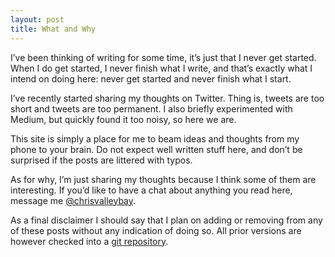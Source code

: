 ```yaml
---
layout: post
title: What and Why
---
```

I’ve been thinking of writing for some time, it’s just that I never get started. When I do get started, I never finish what I write, and that’s exactly what I intend on doing here: never get started and never finish what I start.

I’ve recently started sharing my thoughts on Twitter. Thing is, tweets are too short and tweets are too permanent. I also briefly experimented with Medium, but quickly found it too noisy, so here we are.

This site is simply a place for me to beam ideas and thoughts from my phone to your brain. Do not expect well written stuff here, and don’t be surprised if the posts are littered with typos.

As for why, I’m just sharing my thoughts because I think some of them are interesting. If you’d like to have a chat about anything you read here, message me [@chrisvalleybay](https://twitter.com/chrisvalleybay).

As a final disclaimer I should say that I plan on adding or removing from any of these posts without any indication of doing so. All prior versions are however checked into a [git repository](https://github.com/valleybay/valleybay.github.io).
